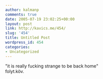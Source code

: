 ```yaml
---
author: kalmanp
comments: true
date: 2005-07-19 23:02:25+00:00
layout: post
link: http://kavics.me/454/
slug: '454'
title: Untitled Post
wordpress_id: 454
categories:
- Uncategorized
---
```


"it is really fucking strange to be back home"  
folyt.köv.
